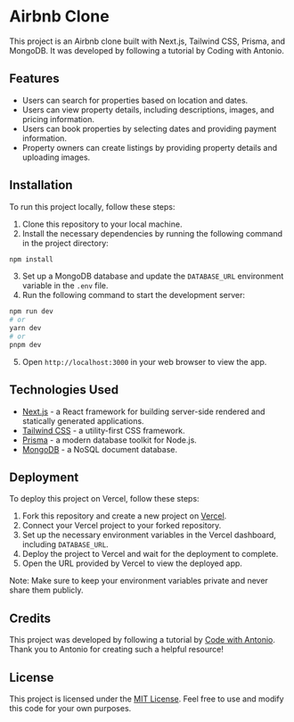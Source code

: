 # Airbnb Clone

This project is an Airbnb clone built with Next.js, Tailwind CSS, Prisma, and MongoDB. It was developed by following a tutorial by Coding with Antonio.

## Features

- Users can search for properties based on location and dates.
- Users can view property details, including descriptions, images, and pricing information.
- Users can book properties by selecting dates and providing payment information.
- Property owners can create listings by providing property details and uploading images.

## Installation

To run this project locally, follow these steps:

1. Clone this repository to your local machine.
2. Install the necessary dependencies by running the following command in the project directory:

```bash
npm install
```

3. Set up a MongoDB database and update the `DATABASE_URL` environment variable in the `.env` file.
4. Run the following command to start the development server:

```bash
npm run dev
# or
yarn dev
# or
pnpm dev
```

5. Open `http://localhost:3000` in your web browser to view the app.

## Technologies Used

- [Next.js](https://nextjs.org/) - a React framework for building server-side rendered and statically generated applications.
- [Tailwind CSS](https://tailwindcss.com/) - a utility-first CSS framework.
- [Prisma](https://www.prisma.io/) - a modern database toolkit for Node.js.
- [MongoDB](https://www.mongodb.com/) - a NoSQL document database.

## Deployment

To deploy this project on Vercel, follow these steps:

1. Fork this repository and create a new project on [Vercel](https://vercel.com/).
2. Connect your Vercel project to your forked repository.
3. Set up the necessary environment variables in the Vercel dashboard, including `DATABASE_URL`.
4. Deploy the project to Vercel and wait for the deployment to complete.
5. Open the URL provided by Vercel to view the deployed app.

Note: Make sure to keep your environment variables private and never share them publicly.

## Credits

This project was developed by following a tutorial by [Code with Antonio](https://www.youtube.com/@codewithantonio). Thank you to Antonio for creating such a helpful resource!

## License

This project is licensed under the [MIT License](https://opensource.org/licenses/MIT). Feel free to use and modify this code for your own purposes.
